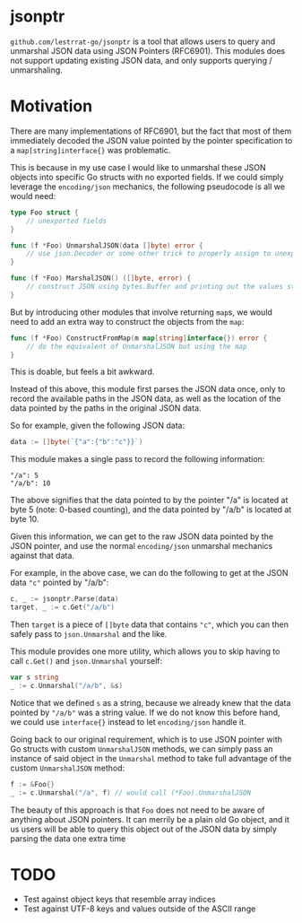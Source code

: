 # jsonptr

`github.com/lestrrat-go/jsonptr` is a tool that allows users to query and unmarshal JSON data using JSON Pointers (RFC6901). This modules does not support updating existing JSON data, and only supports querying / unmarshaling.

# Motivation

There are many implementations of RFC6901, but the fact that most of them immediately decoded the JSON value pointed by the pointer specification to a `map[string]interface{}` was problematic.

This is because in my use case I would like to unmarshal these JSON objects into specific Go structs with no exported fields. If we could simply leverage the `encoding/json` mechanics, the following pseudocode is all we would need:

```go
type Foo struct {
    // unexported fields
}

func (f *Foo) UnmarshalJSON(data []byte) error {
    // use json.Decoder or some other trick to properly assign to unexported fields
}

func (f *Foo) MarshalJSON() ([]byte, error) {
    // construct JSON using bytes.Buffer and printing out the values stored in the unexported fields
}
```

But by introducing other modules that involve returning `map`s, we would need to add an extra way to construct the objects from the `map`:

```go
func (f *Foo) ConstructFromMap(m map[string]interface{}) error {
    // do the equivalent of UnmarshalJSON but using the map
}
```

This is doable, but feels a bit awkward. 

Instead of this above, this module first parses the JSON data once, only to record the available paths in the JSON data, as well as the location of the data pointed by the paths in the original JSON data.

So for example, given the following JSON data:

```go
data := []byte(`{"a":{"b":"c"}}`)
```

This module makes a single pass to record the following information:

```
"/a": 5
"/a/b": 10
```

The above signifies that the data pointed to by the pointer "/a" is located at byte 5 (note: 0-based counting), and the data pointed by "/a/b" is located at byte 10.

Given this information, we can get to the raw JSON data pointed by the JSON pointer, and use the normal `encoding/json` unmarshal mechanics against that data.

For example, in the above case, we can do the following to get at the JSON data `"c"` pointed by "/a/b":

```go
c, _ := jsonptr.Parse(data)
target, _ := c.Get("/a/b")
```

Then `target` is a piece of `[]byte` data that contains `"c"`, which you can then safely pass to `json.Unmarshal` and the like.

This module provides one more utility, which allows you to skip having to call `c.Get()` and `json.Unmarshal` yourself:

```go
var s string
_ := c.Unmarshal("/a/b", &s)
```

Notice that we defined `s` as a string, because we already knew that the data pointed by `"/a/b"` was a string value. If we do not know this before hand, we could use `interface{}` instead to let `encoding/json` handle it.

Going back to our original requirement, which is to use JSON pointer with Go structs with custom `UnmarshalJSON` methods, we can simply pass an instance of said object in the `Unmarshal` method to take full advantage of the custom `UnmarshalJSON` method:

```go
f := &Foo{}
_ := c.Unmarshal("/a", f) // would call (*Foo).UnmarshalJSON
```

The beauty of this approach is that `Foo` does not need to be aware of anything about JSON pointers. It can merrily be a plain old Go object, and it us users will be able to query this object out of the JSON data by simply parsing the data one extra time

# TODO

* Test against object keys that resemble array indices
* Test against UTF-8 keys and values outside of the ASCII range